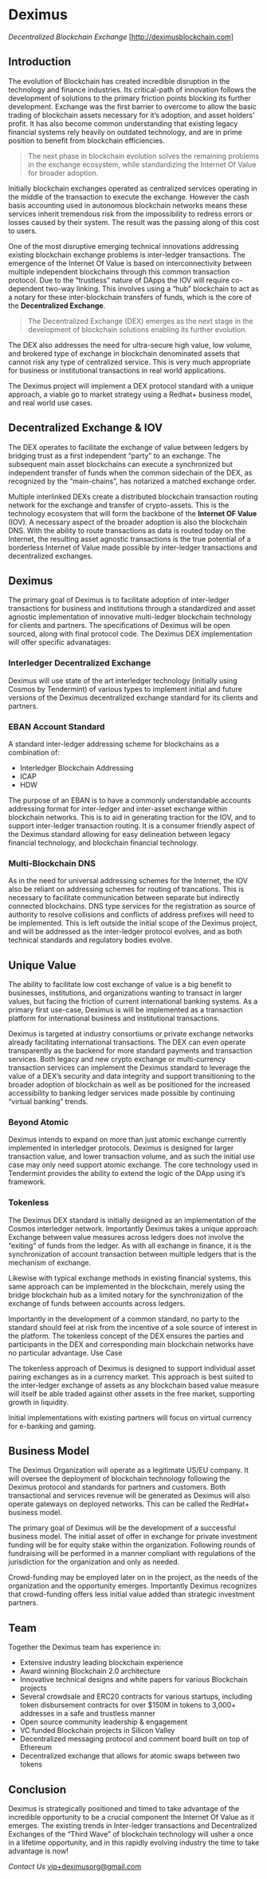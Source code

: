 # Deximus
*Decentralized Blockchain Exchange*
[http://deximusblockchain.com]

## Introduction
The evolution of Blockchain has created incredible disruption in the technology and finance industries. Its critical-path of innovation follows the development of solutions to the primary friction points blocking its further development. Exchange was the first barrier to overcome to allow the basic trading of blockchain assets necessary for it’s adoption, and asset holders’ profit. It has also become common understanding that existing legacy financial systems rely heavily on outdated technology, and are in prime position to benefit from blockchain efficiencies.

> The next phase in blockchain evolution solves the remaining problems in the exchange ecosystem, while standardizing the Internet Of Value for broader adoption.

Initially blockchain exchanges operated as centralized services operating in the middle of the transaction to execute the exchange. However the cash basis accounting used in autonomous blockchain networks means these services inherit tremendous risk from the impossibility to redress errors or losses caused by their system. The result was the passing along of this cost to users. 

One of the most disruptive emerging technical innovations addressing existing blockchain exchange problems is inter-ledger transactions. The emergence of the Internet Of Value is based on interconnectivity between multiple independent blockchains through this common transaction protocol. Due to the “trustless” nature of DApps the IOV will require co-dependent two-way linking. This involves using a “hub” blockchain to act as a notary for these inter-blockchain transfers of funds, which is the core of the **Decentralized Exchange**.

> The Decentralized Exchange (DEX) emerges as the next stage in the development of blockchain solutions enabling its further evolution.

The DEX also addresses the need for ultra-secure high value, low volume, and brokered type of exchange in blockchain denominated assets that cannot risk any type of centralized service. This is very much appropriate for business or institutional transactions in real world applications.

The Deximus project will implement a DEX protocol standard with a unique approach, a viable go to market strategy using a Redhat+ business model, and real world use cases. 

## Decentralized Exchange & IOV 

The DEX operates to facilitate the exchange of value between ledgers by bridging trust as a first independent “party” to an exchange. The subsequent main asset blockchains can execute a synchronized but independent transfer of funds when the common sidechain of the DEX, as recognized by the “main-chains”, has notarized a matched exchange order. 

Multiple interlinked DEXs create a distributed blockchain transaction routing network for the exchange and transfer of crypto-assets. This is the technology ecosystem that will form the backbone of the **Internet OF Value** (IOV). A necessary aspect of the broader adoption is also the blockchain DNS. With the ability to route transactions as data is routed today on the Internet, the resulting asset agnostic transactions is the true potential of a borderless Internet of Value made possible by inter-ledger transactions and decentralized exchanges.

## Deximus

The primary goal of Deximus is to facilitate adoption of inter-ledger transactions for business and institutions through a standardized and asset agnostic implementation of innovative multi-ledger blockchain technology for clients and partners. The specifications of Deximus will be open sourced, along with final protocol code. The Deximus DEX implementation will offer specific advanatages:

### Interledger Decentralized Exchange
Deximus will use state of the art interledger technology (initially using Cosmos by Tendermint) of various types to implement initial and future versions of the Deximus decentralized exchange standard for its clients and partners. 

### EBAN Account Standard
A standard inter-ledger addressing scheme for blockchains as a combination of:

* Interledger Blockchain Addressing
* ICAP
* HDW

The purpose of an EBAN is to have a commonly understandable accounts addressing format for inter-ledger and inter-asset exchange within blockchain networks. This is to aid in generating traction for the IOV, and to support inter-ledger transaction routing. It is a consumer friendly aspect of the Deximus standard allowing for easy delineation between legacy financial technology, and blockchain financial technology. 

### Multi-Blockchain DNS
As in the need for universal addressing schemes for the Internet, the IOV also be reliant on addressing schemes for routing of trancations. This is necessary to facilitate communication between separate but indirectly connected blockchains. DNS type services for the registration as source of authority to resolve collisions and conflicts of address prefixes will need to be implemented. This is left outside the initial scope of the Deximus project, and will be addressed as the inter-ledger protocol evolves, and as both technical standards and regulatory bodies evolve.

## Unique Value
The ability to facilitate low cost exchange of value is a big benefit to businesses, institutions, and organizations wanting to transact in larger values, but facing the friction of current international banking systems. As a primary first use-case, Deximus is will be implemented as a transaction platform for international business and institutional transactions. 

Deximus is targeted at industry consortiums or private exchange networks already facilitating international transactions.  The DEX can even operate transparently as the backend for more standard payments and transaction services. Both legacy and new crypto exchange or multi-currency transaction services can implement the Deximus standard to leverage the value of a DEX’s security and data integrity and support transitioning to the broader adoption of blockchain as well as be positioned for the increased accessibility to banking ledger services made possible by continuing “virtual banking” trends.

### Beyond Atomic
Deximus intends to expand on more than just atomic exchange currently implemented in interledger protocols. Deximus is designed for larger transaction value, and lower transaction volume, and as such the initial use case may only need support atomic exchange. The core technology used in Tendermint provides the ability to extend the logic of the DApp using it’s framework.

### Tokenless
The Deximus DEX standard is initially designed as an implementation of the Cosmos interledger network. Importantly Deximus takes a unique approach: Exchange between value measures across ledgers does not involve the “exiting” of funds from the ledger. As with all exchange in finance, it is the synchronization of account transaction between multiple ledgers that is the mechanism of exchange. 

Likewise with typical exchange methods in existing financial systems, this same approach can be implemented in the blockchain, merely using the bridge blockchain hub as a limited notary for the synchronization of the exchange of funds between accounts across ledgers.

Importantly in the development of a common standard, no party to the standard should feel at risk from the incentive of a sole source of interest in the platform. The tokenless concept of the DEX ensures the parties and participants in the DEX and corresponding main blockchain networks have no particular advantage.
Use Case

The tokenless approach of Deximus is designed to support individual asset pairing exchanges as in a currency market. This approach is best suited to the inter-ledger exchange of assets as any blockchain based value measure will itself be able traded against other assets in the free market, supporting growth in liquidity.

Initial implementations with existing partners will focus on virtual currency for e-banking and gaming.

## Business Model
The Deximus Organization will operate as a legitimate US/EU company. It will oversee the deployment of blockchain technology following the Deximus protocol and standards for partners and customers. Both transactional and services revenue will be generated as Deximus will also operate gateways on deployed networks. This can be called the RedHat+ business model.

The primary goal of Deximus will be the development of a successful business model. The initial asset of offer in exchange for private investment funding will be for equity stake within the organization. Following rounds of fundraising will be performed in a manner compliant with regulations of the jurisdiction for the organization and only as needed.

Crowd-funding may be employed later on in the project, as the needs of the organization and the opportunity emerges. Importantly Deximus recognizes that crowd-funding offers less initial value added than strategic investment partners. 

## Team

Together the Deximus team has experience in:
* Extensive industry leading blockchain experience
* Award winning Blockchain 2.0 architecture
* Innovative technical designs and white papers for various Blockchain projects
* Several crowdsale and ERC20 contracts for various startups, including token disbursement contracts for over $150M in tokens to 3,000+ addresses in a safe and trustless manner
* Open source community leadership & engagement
* VC funded Blockchain projects in Silicon Valley
* Decentralized messaging protocol and comment board built on top of Ethereum
* Decentralized exchange that allows for atomic swaps between two tokens

## Conclusion
Deximus is strategically positioned and timed to take advantage of the incredible opportunity to be a crucial component the Internet Of Value as it emerges. The existing trends in Inter-ledger transactions and Decentralized Exchanges of the “Third Wave” of blockchain technology will usher a once in a lifetime opportunity, and in this rapidly evolving industry the time to take advantage is now!

*Contact Us*
vip+deximusorg@gmail.com
